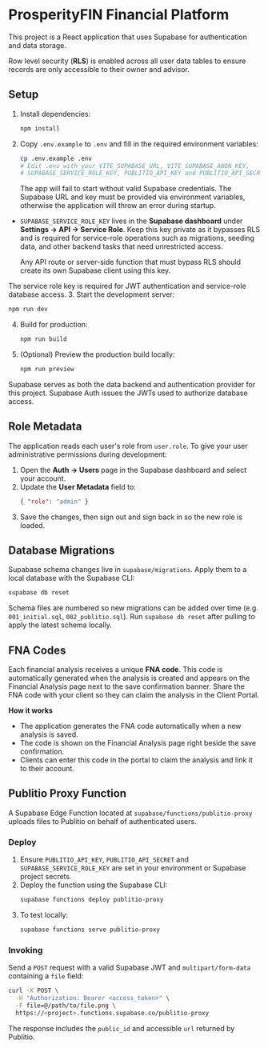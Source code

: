 # ProsperityFIN Financial Platform

This project is a React application that uses Supabase for authentication and data storage.

Row level security (**RLS**) is enabled across all user data tables to ensure records are only accessible to their owner and advisor.

## Setup

1. Install dependencies:
   ```bash
   npm install
   ```
2. Copy `.env.example` to `.env` and fill in the required environment variables:
   ```bash
   cp .env.example .env
   # Edit .env with your VITE_SUPABASE_URL, VITE_SUPABASE_ANON_KEY,
   # SUPABASE_SERVICE_ROLE_KEY, PUBLITIO_API_KEY and PUBLITIO_API_SECRET
   ```
   The app will fail to start without valid Supabase credentials. The
   Supabase URL and key must be provided via environment variables, otherwise the
   application will throw an error during startup.

  * `SUPABASE_SERVICE_ROLE_KEY` lives in the **Supabase dashboard** under **Settings → API → Service Role**. Keep this key private as it bypasses RLS and is required for service-role operations such as migrations, seeding data, and other backend tasks that need unrestricted access.

    Any API route or server-side function that must bypass RLS should create its own Supabase client using this key.

The service role key is required for JWT authentication and service-role database access.
3. Start the development server:
   ```bash
   npm run dev
   ```
4. Build for production:
   ```bash
   npm run build
   ```
5. (Optional) Preview the production build locally:
   ```bash
   npm run preview
   ```

Supabase serves as both the data backend and authentication provider for this project. Supabase Auth issues the JWTs used to authorize database access.

## Role Metadata

The application reads each user's role from `user.role`. To give
your user administrative permissions during development:

1. Open the **Auth → Users** page in the Supabase dashboard and select your account.
2. Update the **User Metadata** field to:
   ```json
   { "role": "admin" }
   ```
3. Save the changes, then sign out and sign back in so the new role is loaded.

## Database Migrations

Supabase schema changes live in `supabase/migrations`. Apply them to a local database with the Supabase CLI:

```bash
supabase db reset
```
Schema files are numbered so new migrations can be added over time (e.g. `001_initial.sql`, `002_publitio.sql`).
Run `supabase db reset` after pulling to apply the latest schema locally.

## FNA Codes

Each financial analysis receives a unique **FNA code**. This code is automatically generated when the analysis is created and appears on the Financial Analysis page next to the save confirmation banner. Share the FNA code with your client so they can claim the analysis in the Client Portal.

**How it works**

* The application generates the FNA code automatically when a new analysis is saved.
* The code is shown on the Financial Analysis page right beside the save confirmation.
* Clients can enter this code in the portal to claim the analysis and link it to their account.

## Publitio Proxy Function

A Supabase Edge Function located at `supabase/functions/publitio-proxy` uploads files to Publitio on behalf of authenticated users.

### Deploy

1. Ensure `PUBLITIO_API_KEY`, `PUBLITIO_API_SECRET` and `SUPABASE_SERVICE_ROLE_KEY` are set in your environment or Supabase project secrets.
2. Deploy the function using the Supabase CLI:
   ```bash
   supabase functions deploy publitio-proxy
   ```
3. To test locally:
   ```bash
   supabase functions serve publitio-proxy
   ```

### Invoking

Send a `POST` request with a valid Supabase JWT and `multipart/form-data` containing a `file` field:

```bash
curl -X POST \
  -H "Authorization: Bearer <access_token>" \
  -F file=@/path/to/file.png \
  https://<project>.functions.supabase.co/publitio-proxy
```

The response includes the `public_id` and accessible `url` returned by Publitio.
